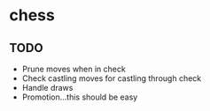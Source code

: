 # chess

## TODO

- Prune moves when in check
- Check castling moves for castling through check
- Handle draws
- Promotion...this should be easy
